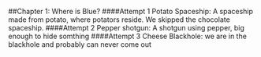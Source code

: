##Chapter 1: Where is Blue?
####Attempt 1 Potato Spaceship: A spaceship made from potato, where potators reside. We skipped the chocolate spaceship.
####Attempt 2 Pepper shotgun: A shotgun using pepper, big enough to hide somthing
####Attempt 3 Cheese Blackhole: we are in the blackhole and probably can never come out